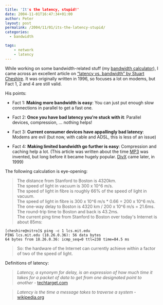 ```yaml
---
title: 'It's the latency, stupid!'
date: 2004-11-01T16:47:34+01:00
author: Peter
layout: post
permalink: /2004/11/01/its-the-latency-stupid/
categories:
  - bandwidth

tags:
    - network
    - latency
---
```

While working on some bandwidth-related stuff (my [bandwidth calculator](https://toolstud.io/data/bandwidth.php)), I came across an excellent article on [&#8220;latency vs. bandwidth&#8221; by Stuart Cheshire](http://www.stuartcheshire.org/rants/Latency.html). It was originally written in 1996, so focuses a lot on modems, but Fact 1, 2 and 4 are still valid.

His points:

* Fact 1: **Making more bandwidth is easy**: You can just put enough slow connections in parallel to get a fast one.</p> 
    
* Fact 2: **Once you have bad latency you're stuck with it**: Parallel devices, compression, &#8230; nothing helps! </p> 
        
* Fact 3: **Current consumer devices have appallingly bad latency**: Modems are evil (but now, with cable and ADSL, this is less of an issue)</p> 
            
* Fact 4: **Making limited bandwidth go further is easy**: Compression and caching help a lot. (This article was written about the time [MP3](http://en.wikipedia.org/wiki/Mp3) was invented, but long before it became hugely popular. [DivX](http://en.wikipedia.org/wiki/Divx) came later, in 1999) 

The following calculation is eye-opening:

> The distance from Stanford to Boston is 4320km.  
> The speed of light in vacuum is 300 x 10^6 m/s.  
> The speed of light in fibre is roughly 66% of the speed of light in vacuum.  
> The speed of light in fibre is 300 x 10^6 m/s * 0.66 = 200 x 10^6 m/s.  
> The one-way delay to Boston is 4320 km / 200 x 10^6 m/s = 21.6ms.  
> The round-trip time to Boston and back is 43.2ms.  
> The current ping time from Stanford to Boston over today's Internet is about 85ms:  

```
[cheshire@nitro]$ ping -c 1 lcs.mit.edu
PING lcs.mit.edu (18.26.0.36): 56 data bytes
64 bytes from 18.26.0.36: icmp_seq=0 ttl=238 time=84.5 ms
```

> So: the hardware of the Internet can currently achieve within a factor of two of the speed of light.

Definitions of latency:

> _Latency, a synonym for delay, is an expression of how much time it takes for a packet of data to get from one designated point to another_ - [techtarget.com](http://whatis.techtarget.com/definition/0,,sid9_gci212456,00.html)
    
> _Latency is the time a message takes to traverse a system_ - [wikipedia.org](http://en.wikipedia.org/wiki/Latency)
